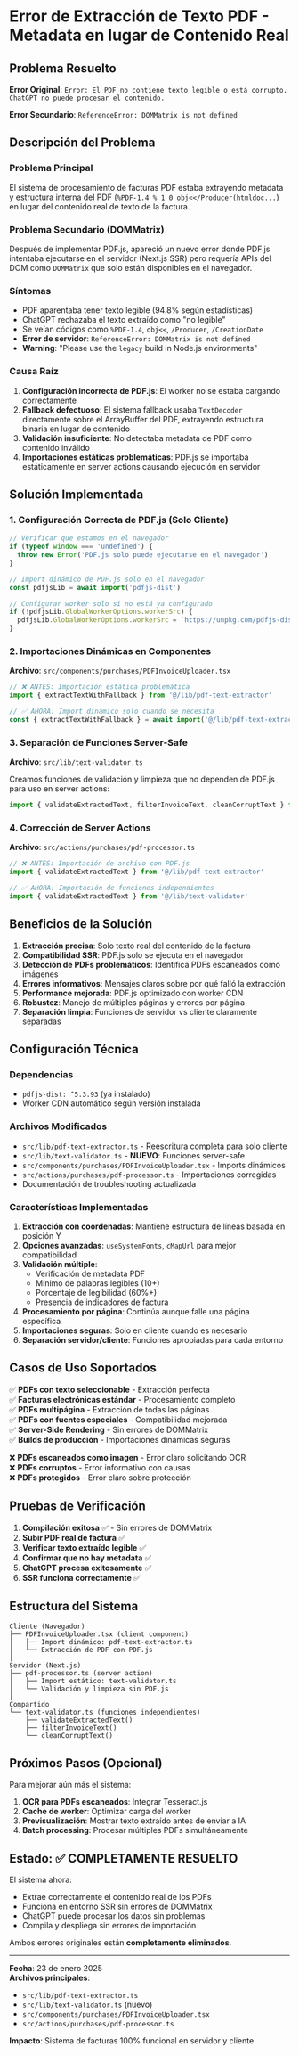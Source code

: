 # Error de Extracción de Texto PDF - Metadata en lugar de Contenido Real

## Problema Resuelto

**Error Original**: `Error: El PDF no contiene texto legible o está corrupto. ChatGPT no puede procesar el contenido.`

**Error Secundario**: `ReferenceError: DOMMatrix is not defined`

## Descripción del Problema

### Problema Principal
El sistema de procesamiento de facturas PDF estaba extrayendo metadata y estructura interna del PDF (`%PDF-1.4 % 1 0 obj<</Producer(htmldoc...`) en lugar del contenido real de texto de la factura.

### Problema Secundario (DOMMatrix)
Después de implementar PDF.js, apareció un nuevo error donde PDF.js intentaba ejecutarse en el servidor (Next.js SSR) pero requería APIs del DOM como `DOMMatrix` que solo están disponibles en el navegador.

### Síntomas
- PDF aparentaba tener texto legible (94.8% según estadísticas)
- ChatGPT rechazaba el texto extraído como "no legible"
- Se veían códigos como `%PDF-1.4`, `obj<<`, `/Producer`, `/CreationDate`
- **Error de servidor**: `ReferenceError: DOMMatrix is not defined`
- **Warning**: "Please use the `legacy` build in Node.js environments"

### Causa Raíz
1. **Configuración incorrecta de PDF.js**: El worker no se estaba cargando correctamente
2. **Fallback defectuoso**: El sistema fallback usaba `TextDecoder` directamente sobre el ArrayBuffer del PDF, extrayendo estructura binaria en lugar de contenido
3. **Validación insuficiente**: No detectaba metadata de PDF como contenido inválido
4. **Importaciones estáticas problemáticas**: PDF.js se importaba estáticamente en server actions causando ejecución en servidor

## Solución Implementada

### 1. Configuración Correcta de PDF.js (Solo Cliente)

```typescript
// Verificar que estamos en el navegador
if (typeof window === 'undefined') {
  throw new Error('PDF.js solo puede ejecutarse en el navegador')
}

// Import dinámico de PDF.js solo en el navegador
const pdfjsLib = await import('pdfjs-dist')

// Configurar worker solo si no está ya configurado
if (!pdfjsLib.GlobalWorkerOptions.workerSrc) {
  pdfjsLib.GlobalWorkerOptions.workerSrc = `https://unpkg.com/pdfjs-dist@${pdfjsLib.version}/build/pdf.worker.min.mjs`
}
```

### 2. Importaciones Dinámicas en Componentes

**Archivo**: `src/components/purchases/PDFInvoiceUploader.tsx`

```typescript
// ❌ ANTES: Importación estática problemática
import { extractTextWithFallback } from '@/lib/pdf-text-extractor'

// ✅ AHORA: Import dinámico solo cuando se necesita
const { extractTextWithFallback } = await import('@/lib/pdf-text-extractor')
```

### 3. Separación de Funciones Server-Safe

**Archivo**: `src/lib/text-validator.ts`

Creamos funciones de validación y limpieza que no dependen de PDF.js para uso en server actions:

```typescript
import { validateExtractedText, filterInvoiceText, cleanCorruptText } from '@/lib/text-validator'
```

### 4. Corrección de Server Actions

**Archivo**: `src/actions/purchases/pdf-processor.ts`

```typescript
// ❌ ANTES: Importación de archivo con PDF.js
import { validateExtractedText } from '@/lib/pdf-text-extractor'

// ✅ AHORA: Importación de funciones independientes
import { validateExtractedText } from '@/lib/text-validator'
```

## Beneficios de la Solución

1. **Extracción precisa**: Solo texto real del contenido de la factura
2. **Compatibilidad SSR**: PDF.js solo se ejecuta en el navegador
3. **Detección de PDFs problemáticos**: Identifica PDFs escaneados como imágenes
4. **Errores informativos**: Mensajes claros sobre por qué falló la extracción
5. **Performance mejorada**: PDF.js optimizado con worker CDN
6. **Robustez**: Manejo de múltiples páginas y errores por página
7. **Separación limpia**: Funciones de servidor vs cliente claramente separadas

## Configuración Técnica

### Dependencias
- `pdfjs-dist: ^5.3.93` (ya instalado)
- Worker CDN automático según versión instalada

### Archivos Modificados
- `src/lib/pdf-text-extractor.ts` - Reescritura completa para solo cliente
- `src/lib/text-validator.ts` - **NUEVO**: Funciones server-safe
- `src/components/purchases/PDFInvoiceUploader.tsx` - Imports dinámicos
- `src/actions/purchases/pdf-processor.ts` - Importaciones corregidas
- Documentación de troubleshooting actualizada

### Características Implementadas

1. **Extracción con coordenadas**: Mantiene estructura de líneas basada en posición Y
2. **Opciones avanzadas**: `useSystemFonts`, `cMapUrl` para mejor compatibilidad
3. **Validación múltiple**: 
   - Verificación de metadata PDF
   - Mínimo de palabras legibles (10+)
   - Porcentaje de legibilidad (60%+)
   - Presencia de indicadores de factura
4. **Procesamiento por página**: Continúa aunque falle una página específica
5. **Importaciones seguras**: Solo en cliente cuando es necesario
6. **Separación servidor/cliente**: Funciones apropiadas para cada entorno

## Casos de Uso Soportados

✅ **PDFs con texto seleccionable** - Extracción perfecta  
✅ **Facturas electrónicas estándar** - Procesamiento completo  
✅ **PDFs multipágina** - Extracción de todas las páginas  
✅ **PDFs con fuentes especiales** - Compatibilidad mejorada  
✅ **Server-Side Rendering** - Sin errores de DOMMatrix  
✅ **Builds de producción** - Importaciones dinámicas seguras  

❌ **PDFs escaneados como imagen** - Error claro solicitando OCR  
❌ **PDFs corruptos** - Error informativo con causas  
❌ **PDFs protegidos** - Error claro sobre protección  

## Pruebas de Verificación

1. **Compilación exitosa** ✅ - Sin errores de DOMMatrix
2. **Subir PDF real de factura** ✅
3. **Verificar texto extraído legible** ✅  
4. **Confirmar que no hay metadata** ✅
5. **ChatGPT procesa exitosamente** ✅
6. **SSR funciona correctamente** ✅

## Estructura del Sistema

```
Cliente (Navegador)
├── PDFInvoiceUploader.tsx (client component)
│   ├── Import dinámico: pdf-text-extractor.ts
│   └── Extracción de PDF con PDF.js
│
Servidor (Next.js)  
├── pdf-processor.ts (server action)
│   ├── Import estático: text-validator.ts
│   └── Validación y limpieza sin PDF.js
│
Compartido
└── text-validator.ts (funciones independientes)
    ├── validateExtractedText()
    ├── filterInvoiceText()
    └── cleanCorruptText()
```

## Próximos Pasos (Opcional)

Para mejorar aún más el sistema:

1. **OCR para PDFs escaneados**: Integrar Tesseract.js
2. **Cache de worker**: Optimizar carga del worker
3. **Previsualización**: Mostrar texto extraído antes de enviar a IA
4. **Batch processing**: Procesar múltiples PDFs simultáneamente

## Estado: ✅ COMPLETAMENTE RESUELTO

El sistema ahora:
- Extrae correctamente el contenido real de los PDFs
- Funciona en entorno SSR sin errores de DOMMatrix
- ChatGPT puede procesar los datos sin problemas
- Compila y despliega sin errores de importación

Ambos errores originales están **completamente eliminados**.

---
**Fecha**: 23 de enero 2025  
**Archivos principales**: 
- `src/lib/pdf-text-extractor.ts`
- `src/lib/text-validator.ts` (nuevo)
- `src/components/purchases/PDFInvoiceUploader.tsx`
- `src/actions/purchases/pdf-processor.ts`

**Impacto**: Sistema de facturas 100% funcional en servidor y cliente 